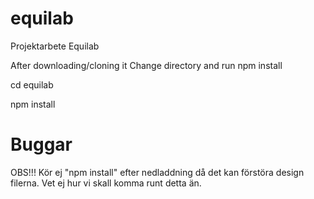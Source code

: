 # equilab
Projektarbete Equilab

After downloading/cloning it Change directory and run npm install

cd equilab

npm install


# Buggar
OBS!!!
Kör ej "npm install" efter nedladdning då det kan förstöra design filerna.
Vet ej hur vi skall komma runt detta än.

